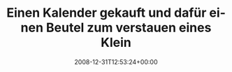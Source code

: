 ---
retweeted: false
source: <a href="http://twitter.com" rel="nofollow">Twitter Web Client</a>
entities:
  hashtags:
  - text: galeria
    indices:
    - '87'
    - '95'
  symbols: []
  user_mentions: []
  urls: []
display_text_range:
- '0'
- '95'
favorite_count: '0'
id_str: '1087887040'
truncated: false
retweet_count: '0'
id: '1087887040'
created_at: Wed Dec 31 12:53:24 +0000 2008
favorited: false
full_text: 'Einen Kalender gekauft und dafür einen Beutel zum verstauen eines Kleinwagens
  bekommen #galeria'
lang: de
tags:
- galeria
- pesos/twitter
date: '2008-12-31T12:53:24+00:00'
src: https://twitter.com/bascht/status/1087887040
original_url: https://twitter.com/bascht/status/1087887040
type: twitter_tweet
text: 'Einen Kalender gekauft und dafür einen Beutel zum verstauen eines Kleinwagens
  bekommen #galeria'
title: Einen Kalender gekauft und dafür einen Beutel zum verstauen eines Klein

---